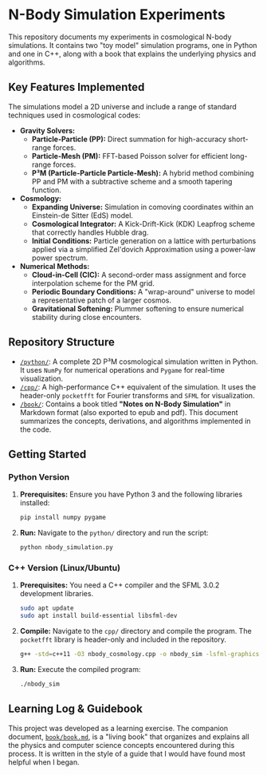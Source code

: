 # N-Body Simulation Experiments

This repository documents my experiments in cosmological N-body simulations. It contains two "toy model" simulation programs, one in Python and one in C++, along with a book that explains the underlying physics and algorithms.



## Key Features Implemented

The simulations model a 2D universe and include a range of standard techniques used in cosmological codes:

* **Gravity Solvers:**
    * **Particle-Particle (PP):** Direct summation for high-accuracy short-range forces.
    * **Particle-Mesh (PM):** FFT-based Poisson solver for efficient long-range forces.
    * **P³M (Particle-Particle Particle-Mesh):** A hybrid method combining PP and PM with a subtractive scheme and a smooth tapering function.
* **Cosmology:**
    * **Expanding Universe:** Simulation in comoving coordinates within an Einstein-de Sitter (EdS) model.
    * **Cosmological Integrator:** A Kick-Drift-Kick (KDK) Leapfrog scheme that correctly handles Hubble drag.
    * **Initial Conditions:** Particle generation on a lattice with perturbations applied via a simplified Zel'dovich Approximation using a power-law power spectrum.
* **Numerical Methods:**
    * **Cloud-in-Cell (CIC):** A second-order mass assignment and force interpolation scheme for the PM grid.
    * **Periodic Boundary Conditions:** A "wrap-around" universe to model a representative patch of a larger cosmos.
    * **Gravitational Softening:** Plummer softening to ensure numerical stability during close encounters.

## Repository Structure

* [`/python/`](python/): A complete 2D P³M cosmological simulation written in Python. It uses `NumPy` for numerical operations and `Pygame` for real-time visualization.
* [`/cpp/`](cpp/): A high-performance C++ equivalent of the simulation. It uses the header-only `pocketfft` for Fourier transforms and `SFML` for visualization.
* [`/book/`](book/): Contains a book titled **"Notes on N-Body Simulation"** in Markdown format (also exported to epub and pdf). This document summarizes the concepts, derivations, and algorithms implemented in the code.

## Getting Started

### Python Version

1.  **Prerequisites:** Ensure you have Python 3 and the following libraries installed:
    ```bash
    pip install numpy pygame
    ```
2.  **Run:** Navigate to the `python/` directory and run the script:
    ```bash
    python nbody_simulation.py
    ```

### C++ Version (Linux/Ubuntu)

1.  **Prerequisites:** You need a C++ compiler and the SFML 3.0.2 development libraries.
    ```bash
    sudo apt update
    sudo apt install build-essential libsfml-dev
    ```
2.  **Compile:** Navigate to the `cpp/` directory and compile the program. The `pocketfft` library is header-only and included in the repository.
    ```bash
    g++ -std=c++11 -O3 nbody_cosmology.cpp -o nbody_sim -lsfml-graphics -lsfml-window -lsfml-system
    ```
3.  **Run:** Execute the compiled program:
    ```bash
    ./nbody_sim
    ```

## Learning Log & Guidebook

This project was developed as a learning exercise. The companion document, [`book/book.md`](book/book.md), is a "living book" that organizes and explains all the physics and computer science concepts encountered during this process. It is written in the style of a guide that I would have found most helpful when I began.
